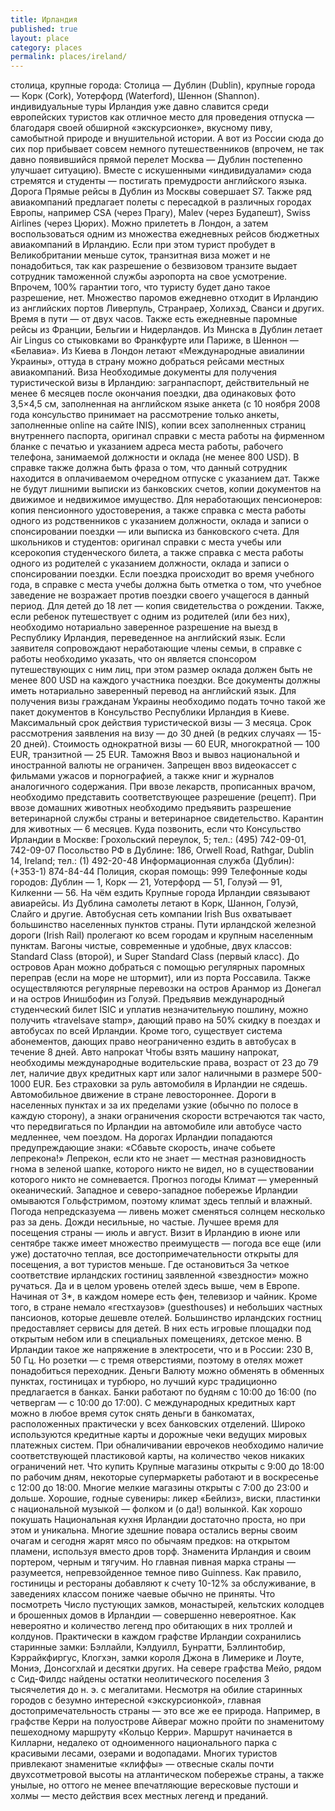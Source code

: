 ```yaml
---
title: Ирландия
published: true
layout: place
category: places
permalink: places/ireland/
---
```


столица, крупные города:
Столица — Дублин (Dublin), крупные города — Корк (Cork), Уотерфорд (Waterford), Шеннон (Shannon).
 индивидуальные туры
Ирландия уже давно славится среди европейских туристов как отличное место для проведения отпуска — благодаря своей обширной «экскурсионке», вкусному пиву, самобытной природе и внушительной истории. А вот из России сюда до сих пор прибывает совсем немного путешественников (впрочем, не так давно появившийся прямой перелет Москва — Дублин постепенно улучшает ситуацию). Вместе с искушенными «индивидуалами» сюда стремятся и студенты — постигать премудрости английского языка.
Дорога
Прямые рейсы в Дублин из Москвы совершает S7. Также ряд авиакомпаний предлагает полеты с пересадкой в различных городах Европы, например CSA (через Прагу), Malev (через Будапешт), Swiss Airlines (через Цюрих). Можно прилететь в Лондон, а затем воспользоваться одним из множества ежедневных рейсов бюджетных авиакомпаний в Ирландию. Если при этом турист пробудет в Великобритании меньше суток, транзитная виза может и не понадобиться, так как разрешение о безвизовом транзите выдает сотрудник таможенной службы аэропорта на свое усмотрение. Впрочем, 100% гарантии того, что туристу будет дано такое разрешение, нет.
Множество паромов ежедневно отходит в Ирландию из английских портов Ливерпуль, Странраер, Холихэд, Сванси и других. Время в пути — от двух часов. Также есть ежедневные паромные рейсы из Франции, Бельгии и Нидерландов.
Из Минска в Дублин летает Air Lingus со стыковками во Франкфурте или Париже, в Шеннон — «Белавиа». Из Киева в Лондон летают «Международные авиалинии Украины», оттуда в страну можно добраться рейсами местных авиакомпаний.
Виза
Необходимые документы для получения туристической визы в Ирландию: загранпаспорт, действительный не менее 6 месяцев после окончания поездки, два одинаковых фото 3,5×4,5 см, заполненная на английском языке анкета (с 10 ноября 2008 года консульство принимает на рассмотрение только анкеты, заполненные online на сайте INIS), копии всех заполненных страниц внутреннего паспорта, оригинал справки с места работы на фирменном бланке с печатью и указанием адреса места работы, рабочего телефона, занимаемой должности и оклада (не менее 800 USD). В справке также должна быть фраза о том, что данный сотрудник находится в оплачиваемом очередном отпуске с указанием дат. Также не будут лишними выписки из банковских счетов, копии документов на движимое и недвижимое имущество.
Для неработающих пенсионеров: копия пенсионного удостоверения, а также справка с места работы одного из родственников с указанием должности, оклада и записи о спонсировании поездки — или выписка из банковского счета.
Для школьников и студентов: оригинал справки с места учебы или ксерокопия студенческого билета, а также справка с места работы одного из родителей с указанием должности, оклада и записи о спонсировании поездки. Если поездка происходит во время учебного года, в справке с места учебы должна быть отметка о том, что учебное заведение не возражает против поездки своего учащегося в данный период.
Для детей до 18 лет — копия свидетельства о рождении. Также, если ребенок путешествует с одним из родителей (или без них), необходимо нотариально заверенное разрешение на выезд в Республику Ирландия, переведенное на английский язык.
Если заявителя сопровождают неработающие члены семьи, в справке с работы необходимо указать, что он является спонсором путешествующих с ним лиц, при этом размер оклада должен быть не менее 800 USD на каждого участника поездки.
Все документы должны иметь нотариально заверенный перевод на английский язык.
Для получения визы гражданам Украины необходимо подать точно такой же пакет документов в Консульство Республики Ирландия в Киеве.
Максимальный срок действия туристической визы — 3 месяца. Срок рассмотрения заявления на визу — до 30 дней (в редких случаях — 15-20 дней). Стоимость однократной визы — 60 EUR, многократной — 100 EUR, транзитной — 25 EUR.
Таможня
Ввоз и вывоз национальной и иностранной валюты не ограничен. Запрещен ввоз видеокассет с фильмами ужасов и порнографией, а также книг и журналов аналогичного содержания. При ввозе лекарств, прописанных врачом, необходимо представить соответствующее разрешение (рецепт). При ввозе домашних животных необходимо предъявить разрешение ветеринарной службы страны и ветеринарное свидетельство. Карантин для животных — 6 месяцев.
Куда позвонить, если что
Консульство Ирландии в Москве: Грохольский переулок, 5; тел.: (495) 742-09-01, 742-09-07
Посольство РФ в Дублине: 186, Orwell Road, Rathgar, Dublin 14, Ireland; тел.: (1) 492-20-48
Информационная служба (Дублин): (+353-1) 874-84-44
Полиция, скорая помощь: 999
Телефонные коды городов: Дублин — 1, Корк — 21, Уотерфорд — 51, Голуэй — 91, Килкенни — 56.
На чём ездить
Крупные города Ирландии связывают авиарейсы. Из Дублина самолеты летают в Корк, Шаннон, Голуэй, Слайго и другие.
Автобусная сеть компании Irish Bus охватывает большинство населенных пунктов страны.
Пути ирландской железной дороги (Irish Rail) пролегают ко всем городам и крупным населенным пунктам. Вагоны чистые, современные и удобные, двух классов: Standard Class (второй), и Super Standard Class (первый класс).
До островов Аран можно добраться с помощью регулярных паромных переправ (если на море не штормит), или из порта Россавила. Также осуществляются регулярные перевозки на остров Аранмор из Донегал и на остров Инишбофин из Голуэй.
Предъявив международный студенческий билет ISIC и уплатив незначительную пошлину, можно получить «travelsave stamp», дающий право на 50% скидку в поездах и автобусах по всей Ирландии. Кроме того, существует система абонементов, дающих право неограниченно ездить в автобусах в течение 8 дней.
Авто напрокат
Чтобы взять машину напрокат, необходимы международные водительские права, возраст от 23 до 79 лет, наличие двух кредитных карт или залог наличными в размере 500-1000 EUR. Без страховки за руль автомобиля в Ирландии не сядешь.
Автомобильное движение в стране левостороннее. Дороги в населенных пунктах и за их пределами узкие (обычно по полосе в каждую сторону), а знаки ограничения скорости встречаются так часто, что передвигаться по Ирландии на автомобиле или автобусе часто медленнее, чем поездом.
На дорогах Ирландии попадаются предупреждающие знаки: «Сбавьте скорость, иначе собьете лепрекона!» Лепрекон, если кто не знает — местная разновидность гнома в зеленой шапке, которого никто не видел, но в существовании которого никто не сомневается.
Прогноз погоды
Климат — умеренный океанический. Западное и северо-западное побережье Ирландии омываются Гольфстримом, поэтому климат здесь теплый и влажный. Погода непредсказуема — ливень может сменяться солнцем несколько раз за день. Дожди несильные, но частые.
Лучшее время для посещения страны — июль и август. Визит в Ирландию в июне или сентябре также имеет множество преимуществ — погода все еще (или уже) достаточно теплая, все достопримечательности открыты для посещения, а вот туристов меньше.
Где остановиться
За четкое соответствие ирландских гостиниц заявленной «звездности» можно ручаться. Да и в целом уровень отелей здесь выше, чем в Европе. Начиная от 3*, в каждом номере есть фен, телевизор и чайник. Кроме того, в стране немало «гестхаузов» (guesthouses) и небольших частных пансионов, которые дешевле отелей.
Большинство ирландских гостниц предоставляет сервисы для детей. В них есть игровые площадки под открытым небом или в специальных помещениях, детское меню.
В Ирландии такое же напряжение в электросети, что и в России: 230 В, 50 Гц. Но розетки — с тремя отверстиями, поэтому в отелях может понадобиться переходник.
Деньги
Валюту можно обменять в обменных пунктах, гостиницах и турбюро, но лучший курс традиционно предлагается в банках. Банки работают по будням с 10:00 до 16:00 (по четвергам — с 10:00 до 17:00).
С международных кредитных карт можно в любое время суток снять деньги в банкоматах, расположенных практически у всех банковских отделений. Широко используются кредитные карты и дорожные чеки ведущих мировых платежных систем. При обналичивании еврочеков необходимо наличие соответствующей пластиковой карты, на количество чеков никаких ограничений нет.
Что купить
Крупные магазины открыты с 9:00 до 18:00 по рабочим дням, некоторые супермаркеты работают и в воскресенье с 12:00 до 18:00. Многие мелкие магазины открыты с 7:00 до 23:00 и дольше. Хорошие, годные сувениры: ликер «Бейлиз», виски, пластинки с национальной музыкой — фолком и (о да!) волынкой.
Как хорошо покушать
Национальная кухня Ирландии достаточно проста, но при этом и уникальна. Многие здешние повара остались верны своим очагам и сегодня жарят мясо по обычаям предков: на открытом пламени, используя вместо дров торф. Знаменита Ирландия и своим портером, черным и тягучим. Но главная пивная марка страны — разумеется, непревзойденное темное пиво Guinness.
Как правило, гостиницы и рестораны добавляют к счету 10-12% за обслуживание, в заведениях классом пониже чаевые обычно не приняты.
Что посмотреть
Число пустующих замков, монастырей, кельтских колодцев и брошенных домов в Ирландии — совершенно невероятное. Как невероятно и количество легенд про обитающих в них троллей и колдунов.
Практически в каждом графстве Ирландии сохранились старинные замки: Бэллайли, Кэлдуилл, Бунратти, Бэллинтобир, Кэррайкфиргус, Клогхэн, замки короля Джона в Лимерике и Лоуте, Мониэ, Донсогхлай и десятки других. На севере графства Мейо, рядом с Сид-Филдс найдены остатки неолитического поселения 3 тысячелетия до н. э. с мегалитами.
Несмотря на обилие старинных городов с безумно интересной «экскурсионкой», главная достопримечательность страны — это все же ее природа. Например, в графстве Керри на полуострове Айвераг можно пройти по знаменитому пешеходному маршруту «Кольцо Керри». Маршрут начинается в Килларни, недалеко от одноименного национального парка с красивыми лесами, озерами и водопадами. Многих туристов привлекают знаменитые «клиффы» — отвесные скалы почти двухсотметровой высоты на атлантическом побережье страны, а также унылые, но оттого не менее впечатляющие вересковые пустоши и холмы — место действия всех местных легенд и преданий.
